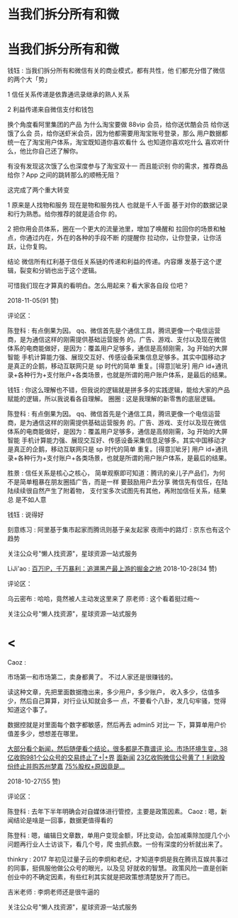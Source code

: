 # 当我们拆分所有和微

# 当我们拆分所有和微

钱钰 : 当我们拆分所有和微信有关的商业模式，都有共性，他 们都充分借了微信的两个大「势」

1 信任关系传递是依靠通讯录继承的熟人关系

2 利益传递来自微信支付和钱包

换个角度看阿里集团的产品 为什么淘宝要做 88vip 会员，给你送优酷会员 给你送饿了么会 员，给你送虾米会员，因为他都需要用淘宝账号登录，那么 用户数据都统一在了淘宝用户体系，淘宝既知道你喜欢看什 么 也知道你喜欢吃什么 喜欢听什么，他比你自己还了解你。

有没有发现这次饿了么也深度参与了淘宝双十一 而且能识别 你的需求，推荐商品给你？App 之间的跳转那么的顺畅无阻？

这完成了两个重大转变

1 原来是人找物和服务 现在是物和服务找人 也就是千人千面 基于对你的数据记录和行为熟悉。给你推荐的就是适合你 的。

2 把你用会员体系，圈在一个更大的流量池里，增加了唤醒和 拉回你的场景和触点，你通过内在，外在的各种的手段不断 的提醒你 拉动你，让你登录，让你活跃，让你复购。

结论 微信所有红利基于信任关系链的传递和利益的传递。内容爆 发基于这个逻辑，裂变和分销也出于这个逻辑。

可惜我们现在才算真的看明白。怎么用起来？看大家各自段 位吧？

2018-11-05(91 赞)

评论区：

陈登科 : 有点倒果为因。 qq、微信首先是个通信工具，腾讯更像一个电信运营商，是为通信这样的刚需提供基础运营服务 的。广告、游戏、支付以及现在微信体系的电商能做好，是因为：覆盖用户足够多，通信是高频刚需，3g 开始的大屏智能 手机计算能力强、展现交互好、传感设备采集信息足够多。其实中国移动才是真正的企鹅，移动互联网只是 sp 时代的简单 重复。[得意][呲牙] 用户 id+通讯录+各种行为+支付账户+各类场景，也就是所谓的用户账户体系，是最后的结果。

钱钰 : 你这么理解也不错，但我说的逻辑就是拼多多的实践逻辑，能给大家的产品赋能的逻辑，所以我说看各自理解。 圈圈 : 这是我理解的新零售的底层逻辑。

陈登科 : 有点倒果为因。 qq、微信首先是个通信工具，腾讯更像一个电信运营商，是为通信这样的刚需提供基础运营服务 的。广告、游戏、支付以及现在微信体系的电商能做好，是因为：覆盖用户足够多，通信是高频刚需，3g 开始的大屏智能 手机计算能力强、展现交互好、传感设备采集信息足够多。其实中国移动才是真正的企鹅，移动互联网只是 sp 时代的简单 重复。[得意][呲牙] 用户 id+通讯录+各种行为+支付账户+各类场景，也就是所谓的用户账户体系，是最后的结果。

胜景 : 信任关系是核心之核心， 简单观察即可知道：腾讯的亲儿子产品们，为何不是简单粗暴在朋友圈插广告，而是一样 要鼓励用户去分享 微信先有信任，在陆陆续续很自然产生了附着物， 支付宝多次试图先有其他，再附加信任关系，结果总 是不如人意

钱钰 : 说得好

刻意练习 : 阿里基于集市起家而腾讯则基于亲友起家 夜雨中的路灯 : 京东也有这个趋势

关注公众号"懒人找资源"，星球资源一站式服务

LiJi'ao : [百万](https://mp.weixin.qq.com/s/kiF-HPg_bfgd6RGFF3sBtw)[IP](https://mp.weixin.qq.com/s/kiF-HPg_bfgd6RGFF3sBtw)[，千万暴利：追溯黑产最上游的掘金之地](https://mp.weixin.qq.com/s/kiF-HPg_bfgd6RGFF3sBtw) 2018-10-28(34 赞)

评论区：

乌云密布 : 哈哈，竟然被人主动发这里来了 原老师 : 这个看着挺过瘾～

关注公众号"懒人找资源"，星球资源一站式服务

# <

Caoz :

市场第一和市场第二，卖身都黄了。 不过人家还是很赚钱的。

读这种文章，先把里面数据撸出来，多少用户，多少账户， 收入多少，估值多少，然后自己算算，对行业认知就会多一 点，不要看个八卦，发几句牢骚，觉得知道这个事了。

数据控就是对里面每个数字都敏感，然后再去 admin5 对比一 下，算算单用户价值差多少，想想差在哪里。

[大部分看个新闻，然后随便看个结论，很多都是不靠谱评 论。](https://m.jiemian.com/article/2572053.html?from=groupmessage)[市场环境生变，](https://m.jiemian.com/article/2572053.html?from=groupmessage)[38](https://m.jiemian.com/article/2572053.html?from=groupmessage)[亿收购](https://m.jiemian.com/article/2572053.html?from=groupmessage)[981](https://m.jiemian.com/article/2572053.html?from=groupmessage)[个公众号的交易终止了](https://m.jiemian.com/article/2572053.html?from=groupmessage)[+|+](https://m.jiemian.com/article/2572053.html?from=groupmessage)[界](https://m.jiemian.com/article/2572053.html?from=groupmessage) [面新闻](https://mp.weixin.qq.com/s/aUkNUWX7r1RAB4PkvmKUEQ) [23](https://mp.weixin.qq.com/s/aUkNUWX7r1RAB4PkvmKUEQ)[亿收购微信公号黄了！利欧股份终止并购苏州梦嘉](https://mp.weixin.qq.com/s/aUkNUWX7r1RAB4PkvmKUEQ) [75%](https://mp.weixin.qq.com/s/aUkNUWX7r1RAB4PkvmKUEQ)[股权](https://mp.weixin.qq.com/s/aUkNUWX7r1RAB4PkvmKUEQ)[+](https://mp.weixin.qq.com/s/aUkNUWX7r1RAB4PkvmKUEQ)[原因竟是](https://mp.weixin.qq.com/s/aUkNUWX7r1RAB4PkvmKUEQ)[…](https://mp.weixin.qq.com/s/aUkNUWX7r1RAB4PkvmKUEQ)

2018-10-27(55 赞)

评论区：

陈登科 : 去年下半年明确会对自媒体进行管控，主要是政策因素。 Caoz : 嗯，新闻结论是啥是一回事，数据更值得看的

陈登科 : 嗯，编辑日文章数，单用户变现金额，环比变动，会加减乘除加提几个小问题再行业人士访谈下，看几个号，爬 虫抓点数。一份有深度的分析就出来了。

thinkry : 2017 年初见过量子云的李炯和老纪，才知道李炯是我在腾讯互娱共事过的同事，挺佩服他做公众号的眼光，以及见 好就收的智慧。 政策风险一直是创新创业中的不确定因素，有些红利其实就是把政策想清楚放开了而已。

吉米老师 : 李炯老师还是很牛逼的

关注公众号"懒人找资源"，星球资源一站式服务